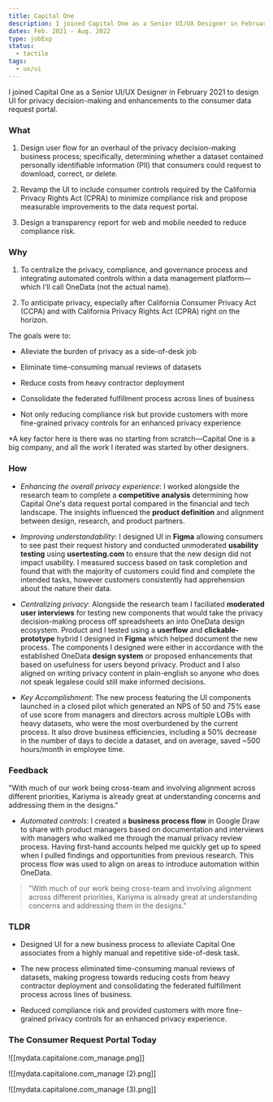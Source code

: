 ```yaml
---
title: Capital One
description: I joined Capital One as a Senior UI/UX Designer in February 2021 to design UI for privacy decision-making and enhancements to the consumer data request portal.
dates: Feb. 2021 - Aug. 2022
type: jobExp
status:
  - tactile
tags:
  - ux/ui
---
```


I joined Capital One as a Senior UI/UX Designer in February 2021 to design UI for privacy decision-making and enhancements to the consumer data request portal.

### What

1. Design user flow for an overhaul of the privacy decision-making business process; specifically, determining whether a dataset contained personally identifiable information (PII) that consumers could request to download, correct, or delete.

2. Revamp the UI to include consumer controls required by the California Privacy Rights Act (CPRA) to minimize compliance risk and propose measurable improvements to the data request portal.

3. Design a transparency report for web and mobile needed to reduce compliance risk.

### Why

1. To centralize the privacy, compliance, and governance process and integrating automated controls within a data management platform—which I'll call OneData (not the actual name).

2. To anticipate privacy, especially after California Consumer Privacy Act (CCPA) and with California Privacy Rights Act (CPRA) right on the horizon.

The goals were to:

- Alleviate the burden of privacy as a side-of-desk job

- Eliminate time-consuming manual reviews of datasets

- Reduce costs from heavy contractor deployment

- Consolidate the federated fulfillment process across lines of business

- Not only reducing compliance risk but provide customers with more fine-grained privacy controls for an enhanced privacy experience

*A key factor here is there was no starting from scratch—Capital One is a big company, and all the work I iterated was started by other designers.

### How

- *Enhancing the overall privacy experience*: I worked alongside the research team to complete a **competitive analysis** determining how Capital One's data request portal compared in the financial and tech landscape. The insights influenced the **product definition** and alignment between design, research, and product partners.

- *Improving understandability*: I designed UI in **Figma** allowing consumers to see past their request history and conducted unmoderated **usability testing** using **usertesting.com** to ensure that the new design did not impact usability. I measured success based on task completion and found that with the majority of customers could find and complete the intended tasks, however customers consistently had apprehension about the nature their data.

- *Centralizing privacy*: Alongside the research team I faciliated **moderated user interviews** for testing new components that would take the privacy decision-making process off spreadsheets an into OneData design ecosystem. Product and I tested using a **userflow** and **clickable-prototype** hybrid I designed in **Figma** which helped document the new process. The components I designed were either in accordance with the established OneData **design system** or proposed enhancements that based on usefulness for users beyond privacy. Product and I also aligned on writing privacy content in plain-english so anyone who does not speak legalese could still make informed decisions.

- *Key Accomplishment*: The new process featuring the UI components launched in a closed pilot which generated an NPS of 50 and 75% ease of use score from managers and directors across multiple LOBs with heavy datasets, who were the most overburdened by the current process. It also drove business efficiencies, including a 50% decrease in the number of days to decide a dataset, and on average, saved ~500 hours/month in employee time.

### Feedback

"With much of our work being cross-team and involving alignment across different priorities, Kariyma is already great at understanding concerns and addressing them in the designs."

- *Automated controls*: I created a **business process flow** in Google Draw to share with product managers based on documentation and interviews with managers who walked me through the manual privacy review process. Having first-hand accounts helped me quickly get up to speed when I pulled findings and opportunities from previous research. This process flow was used to align on areas to introduce automation within OneData.

> "With much of our work being cross-team and involving alignment across different priorities, Kariyma is already great at understanding concerns and addressing them in the designs."

### TLDR

- Designed UI for a new business process to alleviate Capital One associates from a highly manual and repetitive side-of-desk task.

- The new process eliminated time-consuming manual reviews of datasets, making progress towards reducing costs from heavy contractor deployment and consolidating the federated fulfillment process across lines of business.

- Reduced compliance risk and provided customers with more fine-grained privacy controls for an enhanced privacy experience.

### The Consumer Request Portal Today

![[mydata.capitalone.com_manage.png]]

![[mydata.capitalone.com_manage (2).png]]

![[mydata.capitalone.com_manage (3).png]]